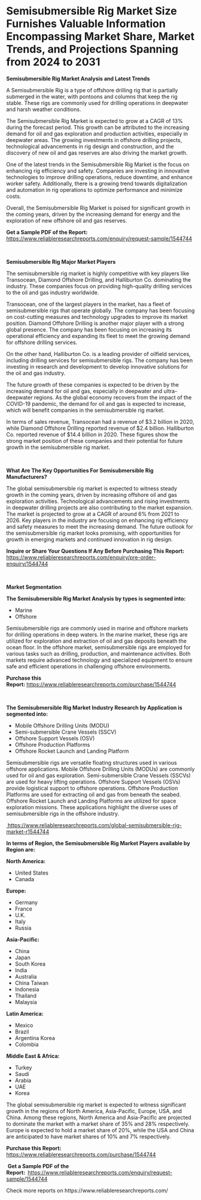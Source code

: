 <p><h1>Semisubmersible Rig Market Size Furnishes Valuable Information Encompassing Market Share, Market Trends, and Projections Spanning from 2024 to 2031</h1></p><p><strong>Semisubmersible Rig Market Analysis and Latest Trends</strong></p>
<p><p>A Semisubmersible Rig is a type of offshore drilling rig that is partially submerged in the water, with pontoons and columns that keep the rig stable. These rigs are commonly used for drilling operations in deepwater and harsh weather conditions.</p><p>The Semisubmersible Rig Market is expected to grow at a CAGR of 13% during the forecast period. This growth can be attributed to the increasing demand for oil and gas exploration and production activities, especially in deepwater areas. The growing investments in offshore drilling projects, technological advancements in rig design and construction, and the discovery of new oil and gas reserves are also driving the market growth.</p><p>One of the latest trends in the Semisubmersible Rig Market is the focus on enhancing rig efficiency and safety. Companies are investing in innovative technologies to improve drilling operations, reduce downtime, and enhance worker safety. Additionally, there is a growing trend towards digitalization and automation in rig operations to optimize performance and minimize costs.</p><p>Overall, the Semisubmersible Rig Market is poised for significant growth in the coming years, driven by the increasing demand for energy and the exploration of new offshore oil and gas reserves.</p></p>
<p><strong>Get a Sample PDF of the Report:&nbsp;</strong> <a href="https://www.reliableresearchreports.com/enquiry/request-sample/1544744">https://www.reliableresearchreports.com/enquiry/request-sample/1544744</a></p>
<p>&nbsp;</p>
<p><strong>Semisubmersible Rig Major Market Players</strong></p>
<p><p>The semisubmersible rig market is highly competitive with key players like Transocean, Diamond Offshore Drilling, and Halliburton Co. dominating the industry. These companies focus on providing high-quality drilling services to the oil and gas industry worldwide. </p><p>Transocean, one of the largest players in the market, has a fleet of semisubmersible rigs that operate globally. The company has been focusing on cost-cutting measures and technology upgrades to improve its market position. Diamond Offshore Drilling is another major player with a strong global presence. The company has been focusing on increasing its operational efficiency and expanding its fleet to meet the growing demand for offshore drilling services.</p><p>On the other hand, Halliburton Co. is a leading provider of oilfield services, including drilling services for semisubmersible rigs. The company has been investing in research and development to develop innovative solutions for the oil and gas industry. </p><p>The future growth of these companies is expected to be driven by the increasing demand for oil and gas, especially in deepwater and ultra-deepwater regions. As the global economy recovers from the impact of the COVID-19 pandemic, the demand for oil and gas is expected to increase, which will benefit companies in the semisubmersible rig market.</p><p>In terms of sales revenue, Transocean had a revenue of $3.2 billion in 2020, while Diamond Offshore Drilling reported revenue of $2.4 billion. Halliburton Co. reported revenue of $14.4 billion in 2020. These figures show the strong market position of these companies and their potential for future growth in the semisubmersible rig market.</p></p>
<p>&nbsp;</p>
<p><strong>What Are The Key Opportunities For Semisubmersible Rig Manufacturers?</strong></p>
<p><p>The global semisubmersible rig market is expected to witness steady growth in the coming years, driven by increasing offshore oil and gas exploration activities. Technological advancements and rising investments in deepwater drilling projects are also contributing to the market expansion. The market is projected to grow at a CAGR of around 6% from 2021 to 2026. Key players in the industry are focusing on enhancing rig efficiency and safety measures to meet the increasing demand. The future outlook for the semisubmersible rig market looks promising, with opportunities for growth in emerging markets and continued innovation in rig design.</p></p>
<p><strong>Inquire or Share Your Questions If Any Before Purchasing This Report:</strong> <a href="https://www.reliableresearchreports.com/enquiry/pre-order-enquiry/1544744">https://www.reliableresearchreports.com/enquiry/pre-order-enquiry/1544744</a></p>
<p>&nbsp;</p>
<p><strong>Market Segmentation</strong></p>
<p><strong>The Semisubmersible Rig Market Analysis by types is segmented into:</strong></p>
<p><ul><li>Marine</li><li>Offshore</li></ul></p>
<p><p>Semisubmersible rigs are commonly used in marine and offshore markets for drilling operations in deep waters. In the marine market, these rigs are utilized for exploration and extraction of oil and gas deposits beneath the ocean floor. In the offshore market, semisubmersible rigs are employed for various tasks such as drilling, production, and maintenance activities. Both markets require advanced technology and specialized equipment to ensure safe and efficient operations in challenging offshore environments.</p></p>
<p><strong>Purchase this Report:&nbsp;</strong><a href="https://www.reliableresearchreports.com/purchase/1544744">https://www.reliableresearchreports.com/purchase/1544744</a></p>
<p>&nbsp;</p>
<p><strong>The Semisubmersible Rig Market Industry Research by Application is segmented into:</strong></p>
<p><ul><li>Mobile Offshore Drilling Units (MODU)</li><li>Semi-submersible Crane Vessels (SSCV)</li><li>Offshore Support Vessels (OSV)</li><li>Offshore Production Platforms</li><li>Offshore Rocket Launch and Landing Platform</li></ul></p>
<p><p>Semisubmersible rigs are versatile floating structures used in various offshore applications. Mobile Offshore Drilling Units (MODUs) are commonly used for oil and gas exploration. Semi-submersible Crane Vessels (SSCVs) are used for heavy lifting operations. Offshore Support Vessels (OSVs) provide logistical support to offshore operations. Offshore Production Platforms are used for extracting oil and gas from beneath the seabed. Offshore Rocket Launch and Landing Platforms are utilized for space exploration missions. These applications highlight the diverse uses of semisubmersible rigs in the offshore industry.</p></p>
<p><a href="https://www.reliableresearchreports.com/global-semisubmersible-rig-market-r1544744">&nbsp;https://www.reliableresearchreports.com/global-semisubmersible-rig-market-r1544744</a></p>
<p><strong>In terms of Region, the Semisubmersible Rig Market Players available by Region are:</strong></p>
<p>
    <p> <strong> North America: </strong>
        <ul>
            <li>United States</li>
            <li>Canada</li>
        </ul>
        </p> 
    <p> <strong> Europe: </strong>
        <ul>
            <li>Germany</li>
            <li>France</li>
            <li>U.K.</li>
            <li>Italy</li>
            <li>Russia</li>
        </ul>
        </p> 
    <p> <strong> Asia-Pacific: </strong>
        <ul>
            <li>China</li>
            <li>Japan</li>
            <li>South Korea</li>
            <li>India</li>
            <li>Australia</li>
            <li>China Taiwan</li>
            <li>Indonesia</li>
            <li>Thailand</li>
            <li>Malaysia</li>
        </ul>
        </p> 
    <p> <strong> Latin America: </strong>
        <ul>
            <li>Mexico</li>
            <li>Brazil</li>
            <li>Argentina Korea</li>
            <li>Colombia</li>
        </ul>
        </p> 
    <p> <strong> Middle East & Africa: </strong>
        <ul>
            <li>Turkey</li>
            <li>Saudi</li>
            <li>Arabia</li>
            <li>UAE</li>
            <li>Korea</li>
        </ul>
    </p>
    </p>
<p><p>The global semisubmersible rig market is expected to witness significant growth in the regions of North America, Asia-Pacific, Europe, USA, and China. Among these regions, North America and Asia-Pacific are projected to dominate the market with a market share of 35% and 28% respectively. Europe is expected to hold a market share of 20%, while the USA and China are anticipated to have market shares of 10% and 7% respectively.</p></p>
<p><strong>Purchase this Report: </strong><a href="https://www.reliableresearchreports.com/purchase/1544744">https://www.reliableresearchreports.com/purchase/1544744</a></p>
<p>&nbsp;<strong>Get a Sample PDF of the Report:&nbsp;&nbsp;</strong><a href="https://www.reliableresearchreports.com/enquiry/request-sample/1544744">https://www.reliableresearchreports.com/enquiry/request-sample/1544744</a></p>
<p><strong></strong></p>
<p>Check more reports on https://www.reliableresearchreports.com/</p>